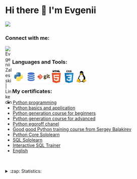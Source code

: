 # Hi there 👋 I'm Evgenii
![](https://komarev.com/ghpvc/?username=Evgenii141988)
<!--
**Evgenii141988/Evgenii141988** is a ✨ _special_ ✨ repository because its `README.md` (this file) appears on your GitHub profile.

Here are some ideas to get you started:

- 🔭 I’m currently working on ...
- 🌱 I’m currently learning ...
- 👯 I’m looking to collaborate on ...
- 🤔 I’m looking for help with ...
- 💬 Ask me about ...
- 📫 How to reach me: ...
- 😄 Pronouns: ...
- ⚡ Fun fact: ...
-->
### Connect with me:
[<img align="left" alt="EvgeniiZalesski | LinkedIn" width="22px" src="https://cdn.jsdelivr.net/npm/simple-icons@v3/icons/linkedin.svg" />][linkedin]
<br />
### Languages and Tools:
<img align="left" alt="Python" width="40px" src="https://raw.githubusercontent.com/github/explore/80688e429a7d4ef2fca1e82350fe8e3517d3494d/topics/python/python.png" />
<img align="left" alt="SQL" width="40px" src="https://raw.githubusercontent.com/github/explore/80688e429a7d4ef2fca1e82350fe8e3517d3494d/topics/sql/sql.png" />
<img align="left" alt="GIT" width="40px" src="https://raw.githubusercontent.com/github/explore/80688e429a7d4ef2fca1e82350fe8e3517d3494d/topics/git/git.png" />
<img align="left" alt="HTML5" width="40px" src="https://raw.githubusercontent.com/github/explore/80688e429a7d4ef2fca1e82350fe8e3517d3494d/topics/html/html.png" />
<img align="left" alt="CSS3" width="40px" src="https://raw.githubusercontent.com/github/explore/80688e429a7d4ef2fca1e82350fe8e3517d3494d/topics/css/css.png" />
<img align="left" alt="CSS3" width="40px" src="https://raw.githubusercontent.com/github/explore/80688e429a7d4ef2fca1e82350fe8e3517d3494d/topics/linux/linux.png" />
<br />
<br />

### My certificates:
+ [Python programming](https://github.com/Evgenii141988/my_certificates/blob/main/Python_programming.pdf)
+ [Python basics and application](https://github.com/Evgenii141988/my_certificates/blob/main/Python_basics_and_application.pdf)
+ [Python generation course for beginners](https://github.com/Evgenii141988/my_certificates/blob/main/Python_generation_course_for_beginners.pdf)
+ [Python generation course for advanced](https://github.com/Evgenii141988/my_certificates/blob/main/Python_generation_course_for_advanced.pdf)
+ [Python egoroff chanel](https://github.com/Evgenii141988/my_certificates/blob/main/Python_egoroff_chanel.pdf)
+ [Good good Python training course from Sergey Balakirev](https://github.com/Evgenii141988/my_certificates/blob/main/Good_good_Python_training_course_from_Sergey_Balakirev.pdf)
+ [Python Core Sololearn](https://github.com/Evgenii141988/my_certificates/blob/main/Python_Core_sololearn.pdf)
+ [SQL Sololearn](https://github.com/Evgenii141988/my_certificates/blob/main/SQL_sololearn.pdf)
+ [Interactive SQL Trainer](https://github.com/Evgenii141988/my_certificates/blob/main/Interactive_SQL_Trainer.pdf)
+ [English](https://github.com/Evgenii141988/my_certificates/blob/main/English_EF_SET_Certificate.pdf)
<br />
<br />
<details>
  <summary>:zap: Statistics:</summary>
   <img align="left" alt="codeSTACKr's GitHub Stats" src="https://github-readme-stats.vercel.app/api/top-langs/?username=Evgenii141988&langs_count=8&layout=compact" />
    <br />
    <img align="left" alt="codeSTACKr's GitHub Stats" src="https://github-readme-stats.vercel.app/api?username=Evgenii141988&show_icons=true" />
</details>


[linkedin]: https://www.linkedin.com/in/zalesski/
